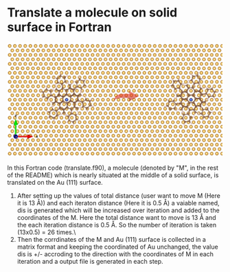 # Translate a molecule on solid surface in Fortran

![image alt](https://github.com/atomicadi/Translate-a-molecule-on-solid-surface_in-Fortran/blob/fcdfdaf13bd7b94d720c0e3783c12bef9fa0c108/trans_represent.png)

In this Fortran code (translate.f90), a molecule (denoted by "M", in the rest of the README) which is nearly situated at the middle of a solid surface, is translated on the Au (111) surface.


1. After setting up the values of total distance (user want to move M (Here it is 13 Å)) and each iteraton distance (Here it is 0.5 Å) a vaiable named, dis is generated which will be increased over iteration and added to the coordinates of the M. Here the total distance want to move is 13 Å and the each iteration distance is 0.5 Å. So the number of iteration is taken (13x0.5) = 26 times.\ 
2. Then the corrdinates of the M and Au (111) surface is collected in a matrix format and keeping the coordinated of Au unchanged, the value dis is  +/- accroding to the direction with the coordinates of M in each iteration and a output file is generated in each step.

